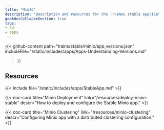 ```yaml
---
title: "MinIO"
description: "Description and resources for the TrueNAS stable application called MinIO."
geekdocCollapseSection: true
tags:
- s3
- apps
---
```


{{< github-content 
    path="trains/stable/minio/app_versions.json"
	includeFile="/static/includes/apps/Apps-Understanding-Versions.md"
>}}

## Resources

{{< include file="/static/includes/apps/StableApp.md" >}}

<div class="docs-sections">

{{< doc-card title="Minio Deployment" link="/resources/deploy-minio-stable"
descr="How to deploy and configure the Stable Minio app." >}}

{{< doc-card title="Minio Clustering" link="/resources/minio-clustering"
descr="Configuring Minio app with a distributed clustering configuration." >}}

</div>